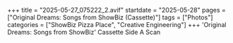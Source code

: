 +++
title = "2025-05-27_075222_2.avif"
startdate = "2025-05-28"
pages = ["Original Dreams: Songs from ShowBiz (Cassette)"]
tags = ["Photos"]
categories = ["ShowBiz Pizza Place", "Creative Engineering"]
+++
'Original Dreams: Songs from ShowBiz' Cassette Side A Scan
